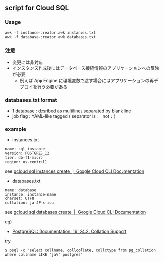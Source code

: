 ## script for Cloud SQL

### Usage

```
awk -f instance-creator.awk instances.txt
awk -f database-creator.awk databases.txt
```

### 注意

 * 変更には非対応
 * インスタンス作成後にはデータベース接続情報のアプリケーションへの反映が必要
    * 例えば App Engine に環境変数で渡す場合にはアプリケーションの再デプロイを行う必要がある

### databases.txt format

 * 1 database : desribed as multilines separated by blank line
 * job flag : YAML-like tagged ( separator is `: ` not `:` )

### example

 * instances.txt
```
name: sql-instance
version: POSTGRES_12
tier: db-f1-micro
region: us-central1
```

see [gcloud sql instances create  \|  Google Cloud CLI Documentation](https://cloud.google.com/sdk/gcloud/reference/sql/instances/create)

 * databases.txt
```
name: database
instance: instance-name
charset: UTF8
collation: ja-JP-x-icu
```

see [gcloud sql databases create  \|  Google Cloud CLI Documentation](https://cloud.google.com/sdk/gcloud/reference/sql/databases/create)

eg)

 * [PostgreSQL: Documentation: 16: 24\.2\. Collation Support](https://www.postgresql.org/docs/current/collation.html)

try

```
$ psql -c "select collname, collcollate, collctype from pg_collation where collname LIKE 'ja%' postgres"
```
